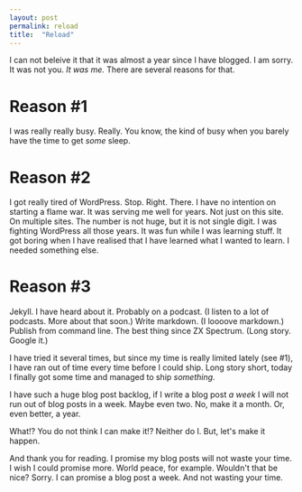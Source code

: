```yaml
---
layout: post
permalink: reload
title:  "Reload"
---
```

I can not beleive it that it was almost a year since I have blogged. I am sorry. It was not you. _It was me._ There are several reasons for that.

# Reason #1

I was really really busy. Really. You know, the kind of busy when you barely have the time to get _some_ sleep.

# Reason #2

I got really tired of WordPress. Stop. Right. There. I have no intention on starting a flame war. It was serving me well for years. Not just on this site. On multiple sites. The number is not huge, but it is not single digit. I was fighting WordPress all those years. It was fun while I was learning stuff. It got boring when I have realised that I have learned what I wanted to learn. I needed something else.

# Reason #3

Jekyll. I have heard about it. Probably on a podcast. (I listen to a lot of podcasts. More about that soon.) Write markdown. (I loooove markdown.) Publish from command line. The best thing since ZX Spectrum. (Long story. Google it.)

I have tried it several times, but since my time is really limited lately (see #1), I have ran out of time every time before I could ship. Long story short, today I finally got some time and managed to ship _something_.

I have such a huge blog post backlog, if I write a blog post _a week_ I will not run out of blog posts in a week. Maybe even two. No, make it a month. Or, even better, a year.

What!? You do not think I can make it!? Neither do I. But, let's make it happen.

And thank you for reading. I promise my blog posts will not waste your time. I wish I could promise more. World peace, for example. Wouldn't that be nice? Sorry. I can promise a blog post a week. And not wasting your time.
